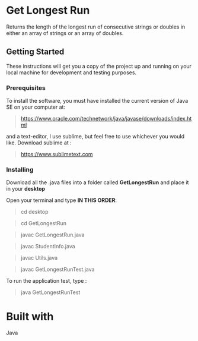 # **Get Longest Run**

Returns the length of the longest run of consecutive strings or doubles in either an array of strings or an array of doubles.

## **Getting Started**

These instructions will get you a copy of the project up and running on your local machine for development and testing purposes.

### **Prerequisites**

To install the software, you must have installed the current version of Java SE on your computer at:

> https://www.oracle.com/technetwork/java/javase/downloads/index.html

and a text-editor, I use sublime, but feel free to use whichever you would like. Download sublime at :

> https://www.sublimetext.com

### **Installing**

Download all the .java files into a folder called **GetLongestRun** and place it in your **desktop**

Open your terminal and type **IN THIS ORDER**:

>cd desktop

>cd GetLongestRun

>javac GetLongestRun.java

>javac StudentInfo.java

>javac Utils.java

>javac GetLongestRunTest.java

To run the application test, type :

>java GetLongestRunTest

# **Built with**

Java
